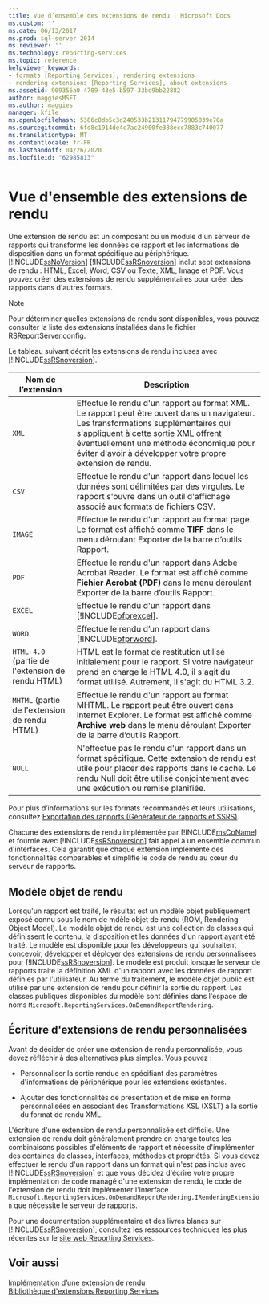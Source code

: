 ```yaml
---
title: Vue d’ensemble des extensions de rendu | Microsoft Docs
ms.custom: ''
ms.date: 06/13/2017
ms.prod: sql-server-2014
ms.reviewer: ''
ms.technology: reporting-services
ms.topic: reference
helpviewer_keywords:
- formats [Reporting Services], rendering extensions
- rendering extensions [Reporting Services], about extensions
ms.assetid: 909356a0-4709-43e5-b597-33bd9bb22882
author: maggiesMSFT
ms.author: maggies
manager: kfile
ms.openlocfilehash: 5386c8db5c3d240533b21311794779905039e70a
ms.sourcegitcommit: 6fd8c1914de4c7ac24900fe388ecc7883c740077
ms.translationtype: MT
ms.contentlocale: fr-FR
ms.lasthandoff: 04/26/2020
ms.locfileid: "62985813"
---
```

# <a name="rendering-extensions-overview"></a>Vue d'ensemble des extensions de rendu
  Une extension de rendu est un composant ou un module d'un serveur de rapports qui transforme les données de rapport et les informations de disposition dans un format spécifique au périphérique. [!INCLUDE[ssNoVersion](../../../includes/ssnoversion-md.md)] [!INCLUDE[ssRSnoversion](../../../includes/ssrsnoversion-md.md)] inclut sept extensions de rendu : HTML, Excel, Word, CSV ou Texte, XML, Image et PDF. Vous pouvez créer des extensions de rendu supplémentaires pour créer des rapports dans d'autres formats.  
  
> [!NOTE]  
>  Pour déterminer quelles extensions de rendu sont disponibles, vous pouvez consulter la liste des extensions installées dans le fichier RSReportServer.config.  
  
 Le tableau suivant décrit les extensions de rendu incluses avec [!INCLUDE[ssRSnoversion](../../../includes/ssrsnoversion-md.md)].  
  
|Nom de l’extension|Description|  
|--------------------|-----------------|  
|`XML`|Effectue le rendu d'un rapport au format XML. Le rapport peut être ouvert dans un navigateur. Les transformations supplémentaires qui s'appliquent à cette sortie XML offrent éventuellement une méthode économique pour éviter d'avoir à développer votre propre extension de rendu.|  
|`CSV`|Effectue le rendu d'un rapport dans lequel les données sont délimitées par des virgules. Le rapport s'ouvre dans un outil d'affichage associé aux formats de fichiers CSV.|  
|`IMAGE`|Effectue le rendu d'un rapport au format page. Le format est affiché comme **TIFF** dans le menu déroulant Exporter de la barre d’outils Rapport.|  
|`PDF`|Effectue le rendu d'un rapport dans Adobe Acrobat Reader. Le format est affiché comme **Fichier Acrobat (PDF)** dans le menu déroulant Exporter de la barre d’outils Rapport.|  
|`EXCEL`|Effectue le rendu d'un rapport dans [!INCLUDE[ofprexcel](../../../includes/ofprexcel-md.md)].|  
|`WORD`|Effectue le rendu d’un rapport dans [!INCLUDE[ofprword](../../../includes/ofprword-md.md)].|  
|`HTML 4.0` (partie de l'extension de rendu HTML)|HTML est le format de restitution utilisé initialement pour le rapport. Si votre navigateur prend en charge le HTML 4.0, il s'agit du format utilisé. Autrement, il s'agit du HTML 3.2.|  
|`MHTML` (partie de l'extension de rendu HTML)|Effectue le rendu d'un rapport au format MHTML. Le rapport peut être ouvert dans Internet Explorer. Le format est affiché comme **Archive web** dans le menu déroulant Exporter de la barre d’outils Rapport.|  
|`NULL`|N'effectue pas le rendu d'un rapport dans un format spécifique. Cette extension de rendu est utile pour placer des rapports dans le cache. Le rendu Null doit être utilisé conjointement avec une exécution ou remise planifiée.|  
  
 Pour plus d’informations sur les formats recommandés et leurs utilisations, consultez [Exportation des rapports &#40;Générateur de rapports et SSRS&#41;](../../report-builder/export-reports-report-builder-and-ssrs.md).  
  
 Chacune des extensions de rendu implémentée par [!INCLUDE[msCoName](../../../includes/msconame-md.md)] et fournie avec [!INCLUDE[ssRSnoversion](../../../includes/ssrsnoversion-md.md)] fait appel à un ensemble commun d'interfaces. Cela garantit que chaque extension implémente des fonctionnalités comparables et simplifie le code de rendu au cœur du serveur de rapports.  
  
## <a name="rendering-object-model"></a>Modèle objet de rendu  
 Lorsqu'un rapport est traité, le résultat est un modèle objet publiquement exposé connu sous le nom de mdèle objet de rendu (ROM, Rendering Object Model). Le modèle objet de rendu est une collection de classes qui définissent le contenu, la disposition et les données d'un rapport ayant été traité. Le modèle est disponible pour les développeurs qui souhaitent concevoir, développer et déployer des extensions de rendu personnalisées pour [!INCLUDE[ssRSnoversion](../../../includes/ssrsnoversion-md.md)]. Le modèle est produit lorsque le serveur de rapports traite la définition XML d'un rapport avec les données de rapport définies par l'utilisateur. Au terme du traitement, le modèle objet public est utilisé par une extension de rendu pour définir la sortie du rapport. Les classes publiques disponibles du modèle sont définies dans l'espace de noms `Microsoft.ReportingServices.OnDemandReportRendering`.  
  
## <a name="writing-custom-rendering-extensions"></a>Écriture d'extensions de rendu personnalisées  
 Avant de décider de créer une extension de rendu personnalisée, vous devez réfléchir à des alternatives plus simples. Vous pouvez :  
  
-   Personnaliser la sortie rendue en spécifiant des paramètres d'informations de périphérique pour les extensions existantes.  
  
-   Ajouter des fonctionnalités de présentation et de mise en forme personnalisées en associant des Transformations XSL (XSLT) à la sortie du format de rendu XML.  
  
 L'écriture d'une extension de rendu personnalisée est difficile. Une extension de rendu doit généralement prendre en charge toutes les combinaisons possibles d'éléments de rapport et nécessite d'implémenter des centaines de classes, interfaces, méthodes et propriétés. Si vous devez effectuer le rendu d'un rapport dans un format qui n'est pas inclus avec [!INCLUDE[ssRSnoversion](../../../includes/ssrsnoversion-md.md)] et que vous décidez d'écrire votre propre implémentation de code managé d'une extension de rendu, le code de l'extension de rendu doit implémenter l'interface `Microsoft.ReportingServices.OnDemandReportRendering.IRenderingExtension` que nécessite le serveur de rapports.  
  
 Pour une documentation supplémentaire et des livres blancs sur [!INCLUDE[ssRSnoversion](../../../includes/ssrsnoversion-md.md)], consultez les ressources techniques les plus récentes sur le [site web Reporting Services](https://go.microsoft.com/fwlink/?LinkId=19951).  
  
## <a name="see-also"></a>Voir aussi  
 [Implémentation d’une extension de rendu](implementing-a-rendering-extension.md)   
 [Bibliothèque d'extensions Reporting Services](../reporting-services-extension-library.md)  
  
  
